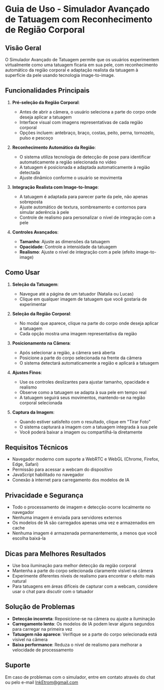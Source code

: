 # Guia de Uso - Simulador Avançado de Tatuagem com Reconhecimento de Região Corporal

## Visão Geral
O Simulador Avançado de Tatuagem permite que os usuários experimentem virtualmente como uma tatuagem ficaria em sua pele, com reconhecimento automático da região corporal e adaptação realista da tatuagem à superfície da pele usando tecnologia image-to-image.

## Funcionalidades Principais

1. **Pré-seleção da Região Corporal**:
   - Antes de abrir a câmera, o usuário seleciona a parte do corpo onde deseja aplicar a tatuagem
   - Interface visual com imagens representativas de cada região corporal
   - Opções incluem: antebraço, braço, costas, peito, perna, tornozelo, pulso e pescoço

2. **Reconhecimento Automático da Região**:
   - O sistema utiliza tecnologia de detecção de pose para identificar automaticamente a região selecionada no vídeo
   - A tatuagem é posicionada e adaptada automaticamente à região detectada
   - Ajuste dinâmico conforme o usuário se movimenta

3. **Integração Realista com Image-to-Image**:
   - A tatuagem é adaptada para parecer parte da pele, não apenas sobreposta
   - Ajuste automático de textura, sombreamento e contornos para simular aderência à pele
   - Controle de realismo para personalizar o nível de integração com a pele

4. **Controles Avançados**:
   - **Tamanho**: Ajuste as dimensões da tatuagem
   - **Opacidade**: Controle a intensidade da tatuagem
   - **Realismo**: Ajuste o nível de integração com a pele (efeito image-to-image)

## Como Usar

1. **Seleção da Tatuagem**:
   - Navegue até a página de um tatuador (Natalia ou Lucas)
   - Clique em qualquer imagem de tatuagem que você gostaria de experimentar

2. **Seleção da Região Corporal**:
   - No modal que aparece, clique na parte do corpo onde deseja aplicar a tatuagem
   - Cada opção mostra uma imagem representativa da região

3. **Posicionamento na Câmera**:
   - Após selecionar a região, a câmera será aberta
   - Posicione a parte do corpo selecionada na frente da câmera
   - O sistema detectará automaticamente a região e aplicará a tatuagem

4. **Ajustes Finos**:
   - Use os controles deslizantes para ajustar tamanho, opacidade e realismo
   - Observe como a tatuagem se adapta à sua pele em tempo real
   - A tatuagem seguirá seus movimentos, mantendo-se na região corporal selecionada

5. **Captura da Imagem**:
   - Quando estiver satisfeito com o resultado, clique em "Tirar Foto"
   - O sistema capturará a imagem com a tatuagem integrada à sua pele
   - Você poderá baixar a imagem ou compartilhá-la diretamente

## Requisitos Técnicos
- Navegador moderno com suporte a WebRTC e WebGL (Chrome, Firefox, Edge, Safari)
- Permissão para acessar a webcam do dispositivo
- JavaScript habilitado no navegador
- Conexão à internet para carregamento dos modelos de IA

## Privacidade e Segurança
- Todo o processamento de imagem e detecção ocorre localmente no navegador
- Nenhuma imagem é enviada para servidores externos
- Os modelos de IA são carregados apenas uma vez e armazenados em cache
- Nenhuma imagem é armazenada permanentemente, a menos que você escolha baixá-la

## Dicas para Melhores Resultados
- Use boa iluminação para melhor detecção da região corporal
- Mantenha a parte do corpo selecionada claramente visível na câmera
- Experimente diferentes níveis de realismo para encontrar o efeito mais natural
- Para tatuagens em áreas difíceis de capturar com a webcam, considere usar o chat para discutir com o tatuador

## Solução de Problemas
- **Detecção incorreta**: Reposicione-se na câmera ou ajuste a iluminação
- **Carregamento lento**: Os modelos de IA podem levar alguns segundos para carregar na primeira vez
- **Tatuagem não aparece**: Verifique se a parte do corpo selecionada está visível na câmera
- **Baixa performance**: Reduza o nível de realismo para melhorar a velocidade de processamento

## Suporte
Em caso de problemas com o simulador, entre em contato através do chat ou pelo e-mail InkEtrom@gmail.com
